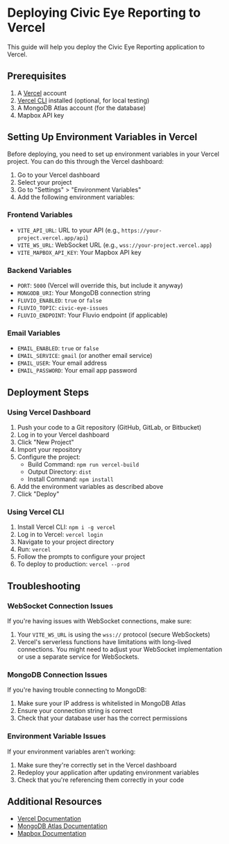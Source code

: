 # Deploying Civic Eye Reporting to Vercel

This guide will help you deploy the Civic Eye Reporting application to Vercel.

## Prerequisites

1. A [Vercel](https://vercel.com) account
2. [Vercel CLI](https://vercel.com/docs/cli) installed (optional, for local testing)
3. A MongoDB Atlas account (for the database)
4. Mapbox API key

## Setting Up Environment Variables in Vercel

Before deploying, you need to set up environment variables in your Vercel project. You can do this through the Vercel dashboard:

1. Go to your Vercel dashboard
2. Select your project
3. Go to "Settings" > "Environment Variables"
4. Add the following environment variables:

### Frontend Variables
- `VITE_API_URL`: URL to your API (e.g., `https://your-project.vercel.app/api`)
- `VITE_WS_URL`: WebSocket URL (e.g., `wss://your-project.vercel.app`)
- `VITE_MAPBOX_API_KEY`: Your Mapbox API key

### Backend Variables
- `PORT`: `5000` (Vercel will override this, but include it anyway)
- `MONGODB_URI`: Your MongoDB connection string
- `FLUVIO_ENABLED`: `true` or `false`
- `FLUVIO_TOPIC`: `civic-eye-issues`
- `FLUVIO_ENDPOINT`: Your Fluvio endpoint (if applicable)

### Email Variables
- `EMAIL_ENABLED`: `true` or `false`
- `EMAIL_SERVICE`: `gmail` (or another email service)
- `EMAIL_USER`: Your email address
- `EMAIL_PASSWORD`: Your email app password

## Deployment Steps

### Using Vercel Dashboard

1. Push your code to a Git repository (GitHub, GitLab, or Bitbucket)
2. Log in to your Vercel dashboard
3. Click "New Project"
4. Import your repository
5. Configure the project:
   - Build Command: `npm run vercel-build`
   - Output Directory: `dist`
   - Install Command: `npm install`
6. Add the environment variables as described above
7. Click "Deploy"

### Using Vercel CLI

1. Install Vercel CLI: `npm i -g vercel`
2. Log in to Vercel: `vercel login`
3. Navigate to your project directory
4. Run: `vercel`
5. Follow the prompts to configure your project
6. To deploy to production: `vercel --prod`

## Troubleshooting

### WebSocket Connection Issues

If you're having issues with WebSocket connections, make sure:

1. Your `VITE_WS_URL` is using the `wss://` protocol (secure WebSockets)
2. Vercel's serverless functions have limitations with long-lived connections. You might need to adjust your WebSocket implementation or use a separate service for WebSockets.

### MongoDB Connection Issues

If you're having trouble connecting to MongoDB:

1. Make sure your IP address is whitelisted in MongoDB Atlas
2. Ensure your connection string is correct
3. Check that your database user has the correct permissions

### Environment Variable Issues

If your environment variables aren't working:

1. Make sure they're correctly set in the Vercel dashboard
2. Redeploy your application after updating environment variables
3. Check that you're referencing them correctly in your code

## Additional Resources

- [Vercel Documentation](https://vercel.com/docs)
- [MongoDB Atlas Documentation](https://docs.atlas.mongodb.com/)
- [Mapbox Documentation](https://docs.mapbox.com/)

